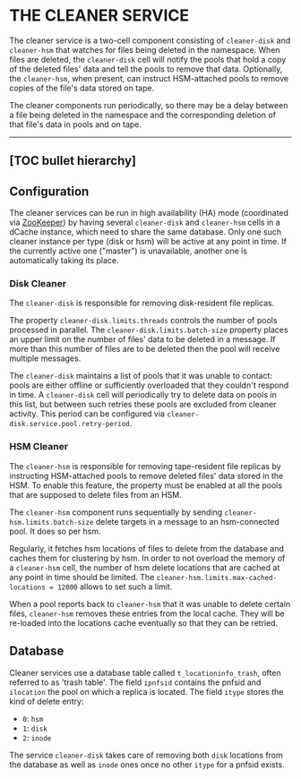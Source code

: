 THE CLEANER SERVICE
==================================

The cleaner service is a two-cell component consisting of `cleaner-disk` and `cleaner-hsm` that watches for files being deleted in the namespace. When files are deleted, the `cleaner-disk` cell will notify the pools that hold a copy of the deleted files' data and tell the pools to remove that data. Optionally, the `cleaner-hsm`, when present, can instruct HSM-attached pools to remove copies of the file's data stored on tape.

The cleaner components run periodically, so there may be a delay between a file being deleted in the namespace and the corresponding deletion of that file's data in pools and on tape.

-----
[TOC bullet hierarchy]
-----

## Configuration

The cleaner services can be run in high availability (HA) mode (coordinated via [ZooKeeper](config-zookeeper.md)) by having several `cleaner-disk` and `cleaner-hsm` cells in a dCache instance, which need to share the same database. Only one such cleaner instance per type (disk or hsm) will be active at any point in time. If the currently active one ("master") is unavailable, another one is automatically taking its place.

### Disk Cleaner

The `cleaner-disk` is responsible for removing disk-resident file replicas.

The property `cleaner-disk.limits.threads` controls the number of pools processed in parallel.
The `cleaner-disk.limits.batch-size` property places an upper limit on the number of files' data to be deleted in a message. If more than this number of files are to be deleted then the pool will receive multiple messages.

The `cleaner-disk` maintains a list of pools that it was unable to contact: pools are either offline or sufficiently overloaded that they couldn't respond in time. A `cleaner-disk` cell will periodically try to delete data on pools in this list, but between such retries these pools are excluded from cleaner activity. This period can be configured via `cleaner-disk.service.pool.retry-period`.

### HSM Cleaner

The `cleaner-hsm` is responsible for removing tape-resident file replicas by instructing HSM-attached pools to remove deleted files' data stored in the HSM. To enable this feature, the property must be enabled at all the pools that are supposed to delete files from an HSM.

The `cleaner-hsm` component runs sequentially by sending `cleaner-hsm.limits.batch-size` delete targets in a message to an hsm-connected pool. It does so per hsm.

Regularly, it fetches hsm locations of files to delete from the database and caches them for clustering by hsm. In order to not overload the memory of a `cleaner-hsm` cell, the number of hsm delete locations that are cached at any point in time should be limited. The `cleaner-hsm.limits.max-cached-locations = 12000` allows to set such a limit.

When a pool reports back to `cleaner-hsm` that it was unable to delete certain files, `cleaner-hsm` removes these entries from the local cache. They will be re-loaded into the locations cache eventually so that they can be retried.

## Database

Cleaner services use a database table called `t_locationinfo_trash`, often referred to as 'trash table'.
The field `ipnfsid` contains the pnfsid and `ilocation` the pool on which a replica is located.
The field `itype` stores the kind of delete entry:
- `0`: `hsm`
- `1`: `disk`
- `2`: `inode`

The service `cleaner-disk` takes care of removing both `disk` locations from the database as well as `inode` ones once no other `itype` for a pnfsid exists.
